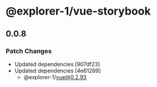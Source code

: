 # @explorer-1/vue-storybook

## 0.0.8

### Patch Changes

- Updated dependencies [907df23]
- Updated dependencies [4e61269]
  - @explorer-1/vue@0.2.93
